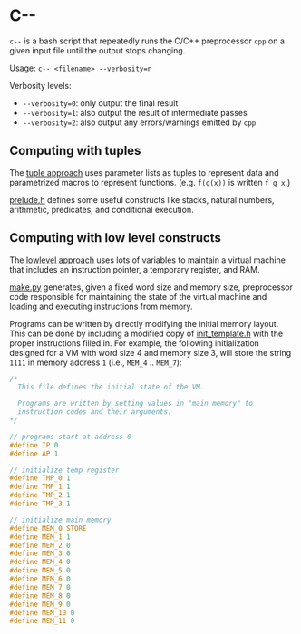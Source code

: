 # C--

`c--` is a bash script that repeatedly runs the C/C++ preprocessor `cpp` on a given
input file until the output stops changing.

Usage: `c-- <filename> --verbosity=n`

Verbosity levels:
* `--verbosity=0`: only output the final result
* `--verbosity=1`: also output the result of intermediate passes
* `--verbosity=2`: also output any errors/warnings emitted by `cpp`

## Computing with tuples

The [tuple approach](https://github.com/johnli0135/c--/blob/master/tuple/) uses parameter lists
as tuples to represent data and parametrized macros to represent functions.
(e.g. `f(g(x))` is written `f g x`.)

[prelude.h](https://github.com/johnli0135/c--/blob/master/tuple/prelude.h) defines some useful constructs
like stacks, natural numbers, arithmetic, predicates, and conditional execution.

## Computing with low level constructs

The [lowlevel approach](https://github.com/johnli0135/c--/blob/master/lowlevel/) uses lots of variables
to maintain a virtual machine that includes an instruction pointer, a temporary register, and RAM.

[make.py](https://github.com/johnli0135/c--/blob/master/lowlevel/make.py) generates, given a fixed word size
and memory size, preprocessor code responsible for maintaining the state of the virtual machine and loading
and executing instructions from memory.

Programs can be written by directly modifying the initial memory layout. This can be done by including a modified
copy of [init_template.h](https://github.com/johnli0135/c--/blob/master/lowlevel/make.py) with the proper instructions
filled in. For example, the following initialization designed for a VM with word size 4 and memory size 3,
will store the string `1111` in memory address `1` (i.e., `MEM_4` .. `MEM_7`):

```C
/*
  This file defines the initial state of the VM.

  Programs are written by setting values in "main memory" to
  instruction codes and their arguments.
*/

// programs start at address 0
#define IP 0
#define AP 1

// initialize temp register
#define TMP_0 1
#define TMP_1 1
#define TMP_2 1
#define TMP_3 1

// initialize main memory
#define MEM_0 STORE
#define MEM_1 1
#define MEM_2 0
#define MEM_3 0
#define MEM_4 0
#define MEM_5 0
#define MEM_6 0
#define MEM_7 0
#define MEM_8 0
#define MEM_9 0
#define MEM_10 0
#define MEM_11 0
```
